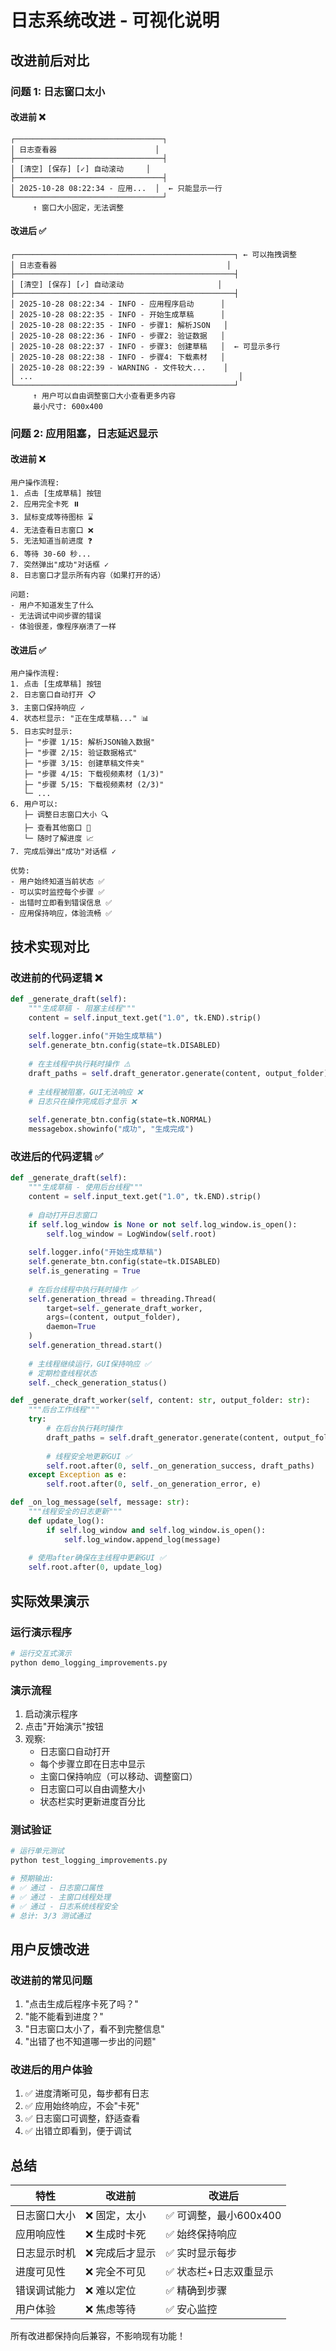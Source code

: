 # 日志系统改进 - 可视化说明

## 改进前后对比

### 问题 1: 日志窗口太小

#### 改进前 ❌
```
┌─────────────────────────────────┐
│ 日志查看器                      │
├─────────────────────────────────┤
│ [清空] [保存] [✓] 自动滚动     │
├─────────────────────────────────┤
│ 2025-10-28 08:22:34 - 应用...  │  ← 只能显示一行
└─────────────────────────────────┘
     ↑ 窗口大小固定，无法调整
```

#### 改进后 ✅
```
┌─────────────────────────────────────────────────┐ ← 可以拖拽调整
│ 日志查看器                                      │
├─────────────────────────────────────────────────┤
│ [清空] [保存] [✓] 自动滚动                     │
├─────────────────────────────────────────────────┤
│ 2025-10-28 08:22:34 - INFO - 应用程序启动      │
│ 2025-10-28 08:22:35 - INFO - 开始生成草稿      │
│ 2025-10-28 08:22:35 - INFO - 步骤1: 解析JSON   │
│ 2025-10-28 08:22:36 - INFO - 步骤2: 验证数据   │
│ 2025-10-28 08:22:37 - INFO - 步骤3: 创建草稿   │  ← 可显示多行
│ 2025-10-28 08:22:38 - INFO - 步骤4: 下载素材   │
│ 2025-10-28 08:22:39 - WARNING - 文件较大...    │
│ ...                                              │
└─────────────────────────────────────────────────┘
     ↑ 用户可以自由调整窗口大小查看更多内容
     最小尺寸: 600x400
```

### 问题 2: 应用阻塞，日志延迟显示

#### 改进前 ❌
```
用户操作流程:
1. 点击 [生成草稿] 按钮
2. 应用完全卡死 ⏸️
3. 鼠标变成等待图标 ⌛
4. 无法查看日志窗口 ❌
5. 无法知道当前进度 ❓
6. 等待 30-60 秒...
7. 突然弹出"成功"对话框 ✓
8. 日志窗口才显示所有内容（如果打开的话）

问题:
- 用户不知道发生了什么
- 无法调试中间步骤的错误
- 体验很差，像程序崩溃了一样
```

#### 改进后 ✅
```
用户操作流程:
1. 点击 [生成草稿] 按钮
2. 日志窗口自动打开 📋
3. 主窗口保持响应 ✓
4. 状态栏显示: "正在生成草稿..." 📊
5. 日志实时显示:
   ├─ "步骤 1/15: 解析JSON输入数据"
   ├─ "步骤 2/15: 验证数据格式"
   ├─ "步骤 3/15: 创建草稿文件夹"
   ├─ "步骤 4/15: 下载视频素材 (1/3)"
   ├─ "步骤 5/15: 下载视频素材 (2/3)"
   └─ ...
6. 用户可以:
   ├─ 调整日志窗口大小 🔍
   ├─ 查看其他窗口 👀
   └─ 随时了解进度 📈
7. 完成后弹出"成功"对话框 ✓

优势:
- 用户始终知道当前状态 ✅
- 可以实时监控每个步骤 ✅
- 出错时立即看到错误信息 ✅
- 应用保持响应，体验流畅 ✅
```

## 技术实现对比

### 改进前的代码逻辑 ❌
```python
def _generate_draft(self):
    """生成草稿 - 阻塞主线程"""
    content = self.input_text.get("1.0", tk.END).strip()
    
    self.logger.info("开始生成草稿")
    self.generate_btn.config(state=tk.DISABLED)
    
    # 在主线程中执行耗时操作 ⚠️
    draft_paths = self.draft_generator.generate(content, output_folder)
    
    # 主线程被阻塞，GUI无法响应 ❌
    # 日志只在操作完成后才显示 ❌
    
    self.generate_btn.config(state=tk.NORMAL)
    messagebox.showinfo("成功", "生成完成")
```

### 改进后的代码逻辑 ✅
```python
def _generate_draft(self):
    """生成草稿 - 使用后台线程"""
    content = self.input_text.get("1.0", tk.END).strip()
    
    # 自动打开日志窗口
    if self.log_window is None or not self.log_window.is_open():
        self.log_window = LogWindow(self.root)
    
    self.logger.info("开始生成草稿")
    self.generate_btn.config(state=tk.DISABLED)
    self.is_generating = True
    
    # 在后台线程中执行耗时操作 ✅
    self.generation_thread = threading.Thread(
        target=self._generate_draft_worker,
        args=(content, output_folder),
        daemon=True
    )
    self.generation_thread.start()
    
    # 主线程继续运行，GUI保持响应 ✅
    # 定期检查线程状态
    self._check_generation_status()

def _generate_draft_worker(self, content: str, output_folder: str):
    """后台工作线程"""
    try:
        # 在后台执行耗时操作
        draft_paths = self.draft_generator.generate(content, output_folder)
        
        # 线程安全地更新GUI ✅
        self.root.after(0, self._on_generation_success, draft_paths)
    except Exception as e:
        self.root.after(0, self._on_generation_error, e)

def _on_log_message(self, message: str):
    """线程安全的日志更新"""
    def update_log():
        if self.log_window and self.log_window.is_open():
            self.log_window.append_log(message)
    
    # 使用after确保在主线程中更新GUI ✅
    self.root.after(0, update_log)
```

## 实际效果演示

### 运行演示程序
```bash
# 运行交互式演示
python demo_logging_improvements.py
```

### 演示流程
1. 启动演示程序
2. 点击"开始演示"按钮
3. 观察:
   - 日志窗口自动打开
   - 每个步骤立即在日志中显示
   - 主窗口保持响应（可以移动、调整窗口）
   - 日志窗口可以自由调整大小
   - 状态栏实时更新进度百分比

### 测试验证
```bash
# 运行单元测试
python test_logging_improvements.py

# 预期输出:
# ✅ 通过 - 日志窗口属性
# ✅ 通过 - 主窗口线程处理
# ✅ 通过 - 日志系统线程安全
# 总计: 3/3 测试通过
```

## 用户反馈改进

### 改进前的常见问题
1. "点击生成后程序卡死了吗？"
2. "能不能看到进度？"
3. "日志窗口太小了，看不到完整信息"
4. "出错了也不知道哪一步出的问题"

### 改进后的用户体验
1. ✅ 进度清晰可见，每步都有日志
2. ✅ 应用始终响应，不会"卡死"
3. ✅ 日志窗口可调整，舒适查看
4. ✅ 出错立即看到，便于调试

## 总结

| 特性 | 改进前 | 改进后 |
|-----|-------|--------|
| 日志窗口大小 | ❌ 固定，太小 | ✅ 可调整，最小600x400 |
| 应用响应性 | ❌ 生成时卡死 | ✅ 始终保持响应 |
| 日志显示时机 | ❌ 完成后才显示 | ✅ 实时显示每步 |
| 进度可见性 | ❌ 完全不可见 | ✅ 状态栏+日志双重显示 |
| 错误调试能力 | ❌ 难以定位 | ✅ 精确到步骤 |
| 用户体验 | ❌ 焦虑等待 | ✅ 安心监控 |

所有改进都保持向后兼容，不影响现有功能！
